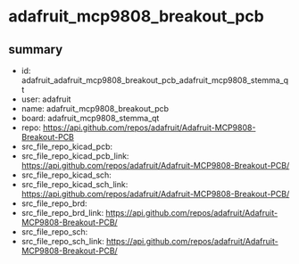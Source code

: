 # adafruit_mcp9808_breakout_pcb
 
## summary 
* id: adafruit_adafruit_mcp9808_breakout_pcb_adafruit_mcp9808_stemma_qt
* user: adafruit
* name: adafruit_mcp9808_breakout_pcb
* board: adafruit_mcp9808_stemma_qt
* repo: https://api.github.com/repos/adafruit/Adafruit-MCP9808-Breakout-PCB
* src_file_repo_kicad_pcb: 
* src_file_repo_kicad_pcb_link: https://api.github.com/repos/adafruit/Adafruit-MCP9808-Breakout-PCB/
* src_file_repo_kicad_sch: 
* src_file_repo_kicad_sch_link: https://api.github.com/repos/adafruit/Adafruit-MCP9808-Breakout-PCB/
* src_file_repo_brd: 
* src_file_repo_brd_link: https://api.github.com/repos/adafruit/Adafruit-MCP9808-Breakout-PCB/
* src_file_repo_sch: 
* src_file_repo_sch_link: https://api.github.com/repos/adafruit/Adafruit-MCP9808-Breakout-PCB/




